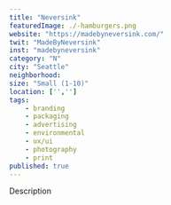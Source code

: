 ```yaml
---
title: "Neversink"
featuredImage: ./-hamburgers.png
website: "https://madebyneversink.com/"
twit: "MadeByNeversink"
inst: "madebyneversink"
category: "N"
city: "Seattle"
neighborhood:
size: "Small (1-10)"
location: ['','']
tags:
    - branding
    - packaging
    - advertising
    - environmental
    - ux/ui
    - photography
    - print
published: true
---
```


Description
